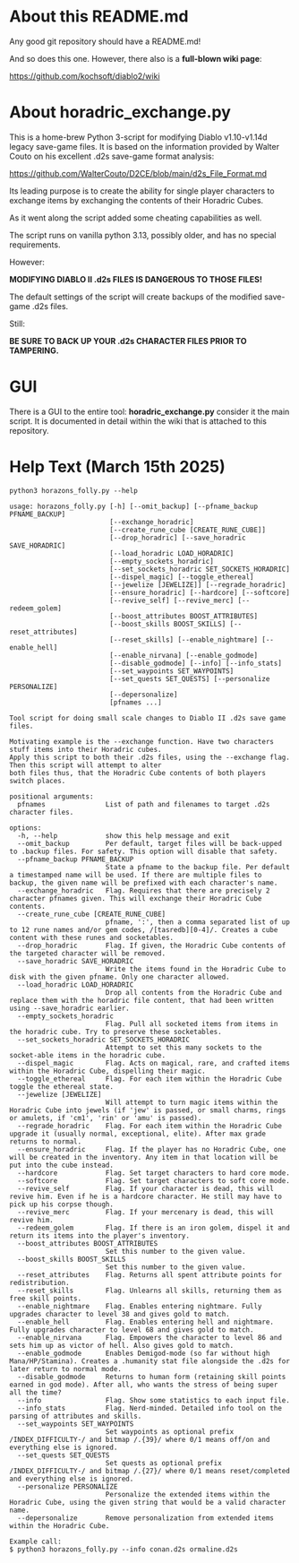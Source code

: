 # About this README.md

Any good git repository should have a README.md!

And so does this one. However, there also is a **full-blown wiki page**:

https://github.com/kochsoft/diablo2/wiki

# About horadric_exchange.py

This is a home-brew Python 3-script for modifying Diablo v1.10-v1.14d legacy save-game files.
It is based on the information provided by Walter Couto on his excellent .d2s save-game
format analysis:

https://github.com/WalterCouto/D2CE/blob/main/d2s_File_Format.md

Its leading purpose is to create the ability for single player characters
to exchange items by exchanging the contents of their Horadric Cubes.

As it went along the script added some cheating capabilities as well.

The script runs on vanilla python 3.13, possibly older, and has no special requirements.

However:

**MODIFYING DIABLO II .d2s FILES IS DANGEROUS TO THOSE FILES!**

The default settings of the script will create backups of the modified save-game .d2s files.

Still:

**BE SURE TO BACK UP YOUR .d2s CHARACTER FILES PRIOR TO TAMPERING.**

# GUI

There is a GUI to the entire tool: **horadric_exchange.py** consider
it the main script. It is documented in detail within the wiki
that is attached to this repository.

# Help Text (March 15th 2025)

```
python3 horazons_folly.py --help
 
usage: horazons_folly.py [-h] [--omit_backup] [--pfname_backup PFNAME_BACKUP]
                         [--exchange_horadric]
                         [--create_rune_cube [CREATE_RUNE_CUBE]]
                         [--drop_horadric] [--save_horadric SAVE_HORADRIC]
                         [--load_horadric LOAD_HORADRIC]
                         [--empty_sockets_horadric]
                         [--set_sockets_horadric SET_SOCKETS_HORADRIC]
                         [--dispel_magic] [--toggle_ethereal]
                         [--jewelize [JEWELIZE]] [--regrade_horadric]
                         [--ensure_horadric] [--hardcore] [--softcore]
                         [--revive_self] [--revive_merc] [--redeem_golem]
                         [--boost_attributes BOOST_ATTRIBUTES]
                         [--boost_skills BOOST_SKILLS] [--reset_attributes]
                         [--reset_skills] [--enable_nightmare] [--enable_hell]
                         [--enable_nirvana] [--enable_godmode]
                         [--disable_godmode] [--info] [--info_stats]
                         [--set_waypoints SET_WAYPOINTS]
                         [--set_quests SET_QUESTS] [--personalize PERSONALIZE]
                         [--depersonalize]
                         [pfnames ...]

Tool script for doing small scale changes to Diablo II .d2s save game files.

Motivating example is the --exchange function. Have two characters stuff items into their Horadric cubes.
Apply this script to both their .d2s files, using the --exchange flag. Then this script will attempt to alter
both files thus, that the Horadric Cube contents of both players switch places.

positional arguments:
  pfnames               List of path and filenames to target .d2s character files.

options:
  -h, --help            show this help message and exit
  --omit_backup         Per default, target files will be back-upped to .backup files. For safety. This option will disable that safety.
  --pfname_backup PFNAME_BACKUP
                        State a pfname to the backup file. Per default a timestamped name will be used. If there are multiple files to backup, the given name will be prefixed with each character's name.
  --exchange_horadric   Flag. Requires that there are precisely 2 character pfnames given. This will exchange their Horadric Cube contents.
  --create_rune_cube [CREATE_RUNE_CUBE]
                        pfname, ':', then a comma separated list of up to 12 rune names and/or gem codes, /[tasredb][0-4]/. Creates a cube content with these runes and socketables.
  --drop_horadric       Flag. If given, the Horadric Cube contents of the targeted character will be removed.
  --save_horadric SAVE_HORADRIC
                        Write the items found in the Horadric Cube to disk with the given pfname. Only one character allowed.
  --load_horadric LOAD_HORADRIC
                        Drop all contents from the Horadric Cube and replace them with the horadric file content, that had been written using --save_horadric earlier.
  --empty_sockets_horadric
                        Flag. Pull all socketed items from items in the horadric cube. Try to preserve these socketables.
  --set_sockets_horadric SET_SOCKETS_HORADRIC
                        Attempt to set this many sockets to the socket-able items in the horadric cube.
  --dispel_magic        Flag. Acts on magical, rare, and crafted items within the Horadric Cube, dispelling their magic.
  --toggle_ethereal     Flag. For each item within the Horadric Cube toggle the ethereal state.
  --jewelize [JEWELIZE]
                        Will attempt to turn magic items within the Horadric Cube into jewels (if 'jew' is passed, or small charms, rings or amulets, if 'cm1', 'rin' or 'amu' is passed).
  --regrade_horadric    Flag. For each item within the Horadric Cube upgrade it (usually normal, exceptional, elite). After max grade returns to normal.
  --ensure_horadric     Flag. If the player has no Horadric Cube, one will be created in the inventory. Any item in that location will be put into the cube instead.
  --hardcore            Flag. Set target characters to hard core mode.
  --softcore            Flag. Set target characters to soft core mode.
  --revive_self         Flag. If your character is dead, this will revive him. Even if he is a hardcore character. He still may have to pick up his corpse though.
  --revive_merc         Flag. If your mercenary is dead, this will revive him.
  --redeem_golem        Flag. If there is an iron golem, dispel it and return its items into the player's inventory.
  --boost_attributes BOOST_ATTRIBUTES
                        Set this number to the given value.
  --boost_skills BOOST_SKILLS
                        Set this number to the given value.
  --reset_attributes    Flag. Returns all spent attribute points for redistribution.
  --reset_skills        Flag. Unlearns all skills, returning them as free skill points.
  --enable_nightmare    Flag. Enables entering nightmare. Fully upgrades character to level 38 and gives gold to match.
  --enable_hell         Flag. Enables entering hell and nightmare. Fully upgrades character to level 68 and gives gold to match.
  --enable_nirvana      Flag. Empowers the character to level 86 and sets him up as victor of hell. Also gives gold to match.
  --enable_godmode      Enables Demigod-mode (so far without high Mana/HP/Stamina). Creates a .humanity stat file alongside the .d2s for later return to normal mode.
  --disable_godmode     Returns to human form (retaining skill points earned in god mode). After all, who wants the stress of being super all the time?
  --info                Flag. Show some statistics to each input file.
  --info_stats          Flag. Nerd-minded. Detailed info tool on the parsing of attributes and skills.
  --set_waypoints SET_WAYPOINTS
                        Set waypoints as optional prefix /INDEX_DIFFICULTY-/ and bitmap /.{39}/ where 0/1 means off/on and everything else is ignored.
  --set_quests SET_QUESTS
                        Set quests as optional prefix /INDEX_DIFFICULTY-/ and bitmap /.{27}/ where 0/1 means reset/completed and everything else is ignored.
  --personalize PERSONALIZE
                        Personalize the extended items within the Horadric Cube, using the given string that would be a valid character name.
  --depersonalize       Remove personalization from extended items within the Horadric Cube.

Example call:
$ python3 horazons_folly.py --info conan.d2s ormaline.d2s
```
